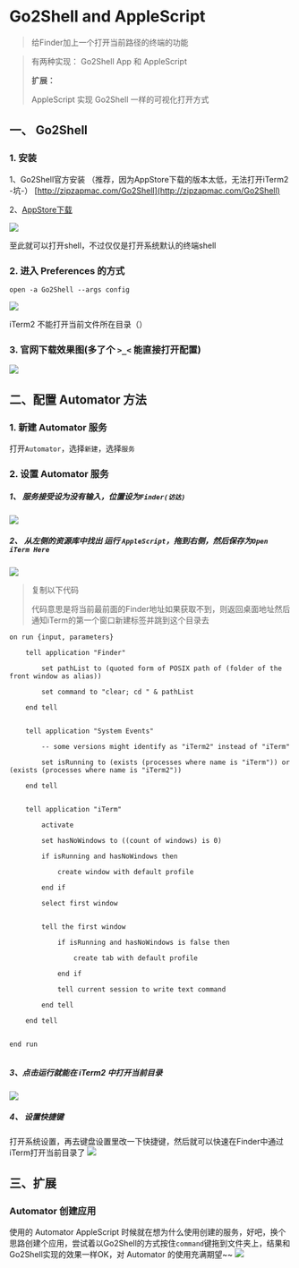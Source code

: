 # Go2Shell and AppleScript

> 给Finder加上一个打开当前路径的终端的功能

> 有两种实现：
> Go2Shell App 和 AppleScript
> 
> **扩展：**
> 
> AppleScript 实现 Go2Shell 一样的可视化打开方式


## 一、 Go2Shell

### 1. 安装

1、Go2Shell官方安装 （推荐，因为AppStore下载的版本太低，无法打开iTerm2 -坑-）
[http://zipzapmac.com/Go2Shell](http://zipzapmac.com/Go2Shell) 

2、[AppStore下载](https://itunes.apple.com/cn/app/go2shell/id445770608?mt=12)

![](media/15241412696951/15241416276817.jpg)

至此就可以打开shell，不过仅仅是打开系统默认的终端shell

### 2. 进入 Preferences 的方式

```
open -a Go2Shell --args config
```

![](media/15241412696951/15241419447692.jpg)

iTerm2 不能打开当前文件所在目录（）


### 3. 官网下载效果图(多了个 `>_<` 能直接打开配置)
![](media/15241412696951/15241460616684.jpg)





## 二、配置 Automator 方法

### 1. 新建 Automator 服务

打开`Automator`，选择`新建`，选择`服务`

### 2. 设置 Automator 服务

##### 1、 服务接受设为没有输入，位置设为`Finder(访达)`

![](media/15241412696951/15241426742785.jpg)


##### 2、 从左侧的资源库中找出 运行 `AppleScript`，拖到右侧，然后保存为`Open iTerm Here`

![](media/15241412696951/15241444900342.jpg)

> 复制以下代码
> 
> 代码意思是将当前最前面的Finder地址如果获取不到，则返回桌面地址然后通知iTerm的第一个窗口新建标签并跳到这个目录去

```
on run {input, parameters}

    tell application "Finder"

        set pathList to (quoted form of POSIX path of (folder of the front window as alias))

        set command to "clear; cd " & pathList

    end tell


    tell application "System Events"

        -- some versions might identify as "iTerm2" instead of "iTerm"

        set isRunning to (exists (processes where name is "iTerm")) or (exists (processes where name is "iTerm2"))

    end tell


    tell application "iTerm"

        activate

        set hasNoWindows to ((count of windows) is 0)

        if isRunning and hasNoWindows then

            create window with default profile

        end if

        select first window


        tell the first window

            if isRunning and hasNoWindows is false then

                create tab with default profile

            end if

            tell current session to write text command

        end tell

    end tell


end run


```





##### 3、点击运行就能在 iTerm2 中打开当前目录
![](media/15241412696951/15241432094154.jpg)


##### 4、 设置快捷键

打开系统设置，再去键盘设置里改一下快捷键，然后就可以快速在Finder中通过iTerm打开当前目录了
![](media/15241412696951/15241437705558.jpg)



## 三、扩展
### Automator 创建应用
使用的 Automator AppleScript 时候就在想为什么使用创建的服务，好吧，换个思路创建个应用，尝试着以Go2Shell的方式按住`command`键拖到文件夹上，结果和Go2Shell实现的效果一样OK，对 Automator 的使用充满期望~~
![](media/15241412696951/15241470137311.jpg)



